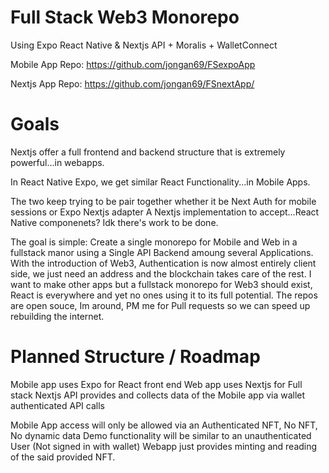 # Full Stack Web3 Monorepo

Using Expo React Native &  Nextjs API + Moralis + WalletConnect

Mobile App Repo: https://github.com/jongan69/FSexpoApp

Nextjs App Repo: https://github.com/jongan69/FSnextApp/

# Goals

Nextjs offer a full frontend and backend structure that is extremely powerful...in webapps.

In React Native Expo, we get similar React Functionality...in Mobile Apps.

The two keep trying to be pair together whether it be Next Auth for mobile sessions or Expo Nextjs adapter
A Nextjs implementation to accept...React Native componenets?
Idk there's work to be done.

The goal is simple: Create a single monorepo for Mobile and Web in a fullstack manor using a Single API Backend amoung several
Applications.
With the introduction of Web3, Authentication is now almost entirely client side, we just need an address and the blockchain takes
care of the rest. I want to make other apps but a fullstack monorepo for Web3 should exist, React is everywhere and yet no ones using it to its full potential. The repos are open souce, Im around, PM me for Pull requests so we can speed up rebuilding the internet. 

# Planned Structure / Roadmap

Mobile app uses Expo for React front end 
Web app uses Nextjs for Full stack
Nextjs API provides and collects data of the Mobile app via wallet authenticated API calls

Mobile App access will only be allowed via an Authenticated NFT, No NFT, No dynamic data
Demo functionality will be similar to an unauthenticated User (Not signed in with wallet)
Webapp just provides minting and reading of the said provided NFT.
